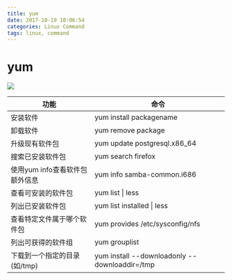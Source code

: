 ```yaml
---
title: yum
date: 2017-10-19 10:06:54
categories: Linux Command
tags: linux, command
---
```


# yum

![](/images/2017-10-19-linux-yum-0.jpg)

| 功能                  | 命令                                       |
| ------------------- | ---------------------------------------- |
| 安装软件                | yum install packagename                  |
| 卸载软件                | yum remove package                       |
| 升级现有软件包             | yum update postgresql.x86_64             |
| 搜索已安装软件包            | yum search firefox                       |
| 使用yum info查看软件包额外信息 | yum info samba-common.i686               |
| 查看可安装的软件包           | yum list &#124; less                         |
| 列出已安装软件包            | yum list installed &#124; less               |
| 查看特定文件属于哪个软件包       | yum provides /etc/sysconfig/nfs          |
| 列出可获得的软件组           | yum grouplist                            |
| 下载到一个指定的目录(如/tmp)   | yum install --downloadonly --downloaddir=/tmp <package-name> |


